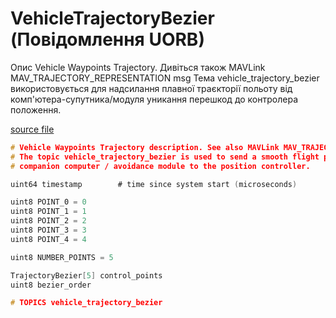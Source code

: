 # VehicleTrajectoryBezier (Повідомлення UORB)

Опис Vehicle Waypoints Trajectory. Дивіться також MAVLink MAV_TRAJECTORY_REPRESENTATION msg
Тема vehicle_trajectory_bezier використовується для надсилання плавної траєкторії польоту від
комп'ютера-супутника/модуля уникання перешкод до контролера положення.

[source file](https://github.com/PX4/PX4-Autopilot/blob/main/msg/VehicleTrajectoryBezier.msg)

```c
# Vehicle Waypoints Trajectory description. See also MAVLink MAV_TRAJECTORY_REPRESENTATION msg
# The topic vehicle_trajectory_bezier is used to send a smooth flight path from the
# companion computer / avoidance module to the position controller.

uint64 timestamp		# time since system start (microseconds)

uint8 POINT_0 = 0
uint8 POINT_1 = 1
uint8 POINT_2 = 2
uint8 POINT_3 = 3
uint8 POINT_4 = 4

uint8 NUMBER_POINTS = 5

TrajectoryBezier[5] control_points
uint8 bezier_order

# TOPICS vehicle_trajectory_bezier

```
